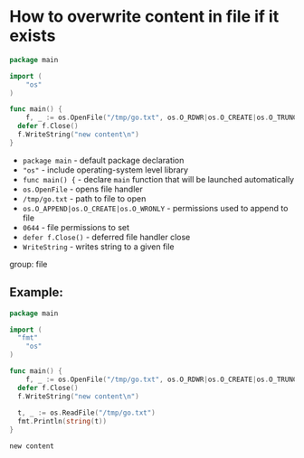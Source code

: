 # How to overwrite content in file if it exists

```go
package main

import (
	"os"
)

func main() {
	f, _ := os.OpenFile("/tmp/go.txt", os.O_RDWR|os.O_CREATE|os.O_TRUNC, 0644)
  defer f.Close()
  f.WriteString("new content\n")
}
```

- `package main` - default package declaration
- `"os"` - include operating-system level library
- `func main() {` - declare `main` function that will be launched automatically
- `os.OpenFile` - opens file handler
- `/tmp/go.txt` - path to file to open
- `os.O_APPEND|os.O_CREATE|os.O_WRONLY` - permissions used to append to file
- `0644` - file permissions to set
- `defer f.Close()` - deferred file handler close
- `WriteString` - writes string to a given file

group: file

## Example: 
```go
package main

import (
  "fmt"
	"os"
)

func main() {
	f, _ := os.OpenFile("/tmp/go.txt", os.O_RDWR|os.O_CREATE|os.O_TRUNC, 0644)
  defer f.Close()
  f.WriteString("new content\n")
  
  t, _ := os.ReadFile("/tmp/go.txt")
  fmt.Println(string(t))
}
```
```
new content


```

